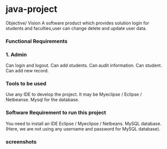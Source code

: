 # java-project
Objective/ Vision
A software product which provides solution login for students and faculties,user can change delete and update user data.

### Functional Requirements
### 1. Admin
Can login and logout.
Can add students.
Can audit information.
Can student.
Can add new record.


### Tools to be used
Use any IDE to develop the project. It may be Myeclipse / Eclipse / Netbeanse.
Mysql for the database.


### Software Requirement to run this project
You need to install an IDE Eclipse / Myeclipse / Netbeans.
MySQL database. (Here, we are not using any username and password for MySQL database).

### screenshots

